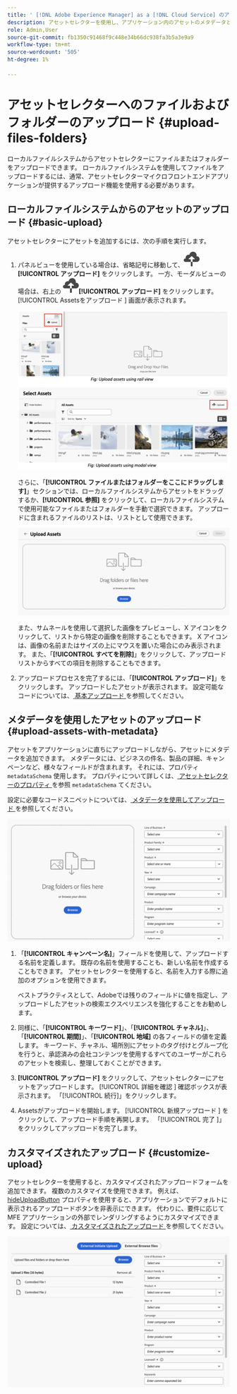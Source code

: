 ```yaml
---
title: ' [!DNL Adobe Experience Manager] as a [!DNL Cloud Service] のアセットセレクター'
description: アセットセレクターを使用し、アプリケーション内のアセットのメタデータとレンディションを検索および取得します。
role: Admin,User
source-git-commit: fb1350c91468f9c448e34b66dc938fa3b5a3e9a9
workflow-type: tm+mt
source-wordcount: '505'
ht-degree: 1%

---
```



# アセットセレクターへのファイルおよびフォルダーのアップロード {#upload-files-folders}

ローカルファイルシステムからアセットセレクターにファイルまたはフォルダーをアップロードできます。 ローカルファイルシステムを使用してファイルをアップロードするには、通常、アセットセレクターマイクロフロントエンドアプリケーションが提供するアップロード機能を使用する必要があります。

## ローカルファイルシステムからのアセットのアップロード {#basic-upload}

アセットセレクターにアセットを追加するには、次の手順を実行します。

1. パネルビューを使用している場合は、省略記号に移動して、![ アップロードアイコン ](assets/upload-icon.svg)**[!UICONTROL アップロード]** をクリックします。 一方、モーダルビューの場合は、右上の ![ アップロードアイコン ](assets/upload-icon.svg)**[!UICONTROL アップロード]** をクリックします。 [!UICONTROL Assetsをアップロード ] 画面が表示されます。

   ![ アセットセレクターへのアセットのアップロード ](assets/upload-assets.png)

   さらに、「**[!UICONTROL ファイルまたはフォルダーをここにドラッグします]**」セクションでは、ローカルファイルシステムからアセットをドラッグするか、**[!UICONTROL 参照]** をクリックして、ローカルファイルシステムで使用可能なファイルまたはフォルダーを手動で選択できます。 アップロードに含まれるファイルのリストは、リストとして使用できます。

   ![ アセットセレクターへの基本的なアセットのアップロード ](assets/basic-upload.png)

   また、サムネールを使用して選択した画像をプレビューし、X アイコンをクリックして、リストから特定の画像を削除することもできます。 X アイコンは、画像の名前またはサイズの上にマウスを置いた場合にのみ表示されます。 また、「**[!UICONTROL すべてを削除]**」をクリックして、アップロードリストからすべての項目を削除することもできます。

1. アップロードプロセスを完了するには、「**[!UICONTROL アップロード]**」をクリックします。 アップロードしたアセットが表示されます。 設定可能なコードについては、[ 基本アップロード ](asset-selector-customization.md#basic-upload) を参照してください。

## メタデータを使用したアセットのアップロード {#upload-assets-with-metadata}

アセットをアプリケーションに直ちにアップロードしながら、アセットにメタデータを追加できます。 メタデータには、ビジネスの件名、製品の詳細、キャンペーンなど、様々なフィールドが含まれます。 それには、プロパティ `metadataSchema` 使用します。 プロパティについて詳しくは、[ アセットセレクターのプロパティ ](asset-selector-properties.md) を参照 `metadataSchema` てください。

設定に必要なコードスニペットについては、[ メタデータを使用してアップロード ](#upload-with-metadata) を参照してください。

![ メタデータを使用したアセットのアップロード ](assets/upload-with-metadata.png)

1. 「**[!UICONTROL キャンペーン名]**」フィールドを使用して、アップロードする名前を定義します。 既存の名前を使用することも、新しい名前を作成することもできます。 アセットセレクターを使用すると、名前を入力する際に追加のオプションを使用できます。

   ベストプラクティスとして、Adobeでは残りのフィールドに値を指定し、アップロードしたアセットの検索エクスペリエンスを強化することをお勧めします。

1. 同様に、「**[!UICONTROL キーワード]**」、「**[!UICONTROL チャネル]**」、「**[!UICONTROL 期間]**」、「**[!UICONTROL 地域]** の各フィールドの値を定義します。 キーワード、チャネル、場所別にアセットのタグ付けとグループ化を行うと、承認済みの会社コンテンツを使用するすべてのユーザーがこれらのアセットを検索し、整理しておくことができます。

1. **[!UICONTROL アップロード]** をクリックして、アセットセレクターにアセットをアップロードします。 [!UICONTROL  詳細を確認 ] 確認ボックスが表示されます。 「[!UICONTROL 続行]」をクリックします。

1. Assetsがアップロードを開始します。 [!UICONTROL  新規アップロード ] をクリックして、アップロード手順を再開します。 「[!UICONTROL  完了 ]」をクリックしてアップロードを完了します。


## カスタマイズされたアップロード {#customize-upload}

アセットセレクターを使用すると、カスタマイズされたアップロードフォームを追加できます。 複数のカスタマイズを使用できます。 例えば、[hideUploadButton](#asset-selector-properties.md) プロパティを使用すると、アプリケーションでデフォルトに表示されるアップロードボタンを非表示にできます。 代わりに、要件に応じて MFE アプリケーションの外部でレンダリングするようにカスタマイズできます。 設定については、[ カスタマイズされたアップロード ](#asset-selector-customization.md#customized-upload) を参照してください。

![ カスタマイズされたアップロード ](assets/customized-upload.png)

